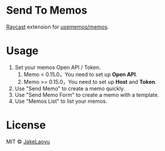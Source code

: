 # Send To Memos

[Raycast](https://www.raycast.com) extension for [usememos/memos](https://github.com/usememos/memos).

# Usage

1. Set your memos Open API / Token.
   1. Memo < 0.15.0，You need to set up **Open API**.
   2. Memo >= 0.15.0，You need to set up **Host** and **Token**.
2. Use "Send Memo" to create a memo quickly.
3. Use "Send Memo Form" to create a memo with a template.
4. Use "Memos List" to list your memos.

# License
MIT © [JakeLaoyu](https://github.com/JakeLaoyu)